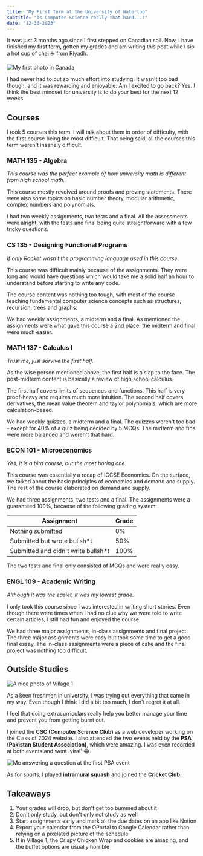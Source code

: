 ```yaml
---
title: "My First Term at the University of Waterloo"
subtitle: "Is Computer Science really that hard...?"
date: "12-30-2023"
---
```


It was just 3 months ago since I first stepped on Canadian soil. Now, I have finished my first term, gotten my grades and am writing this post while I sip a hot cup of chai ☕ from Riyadh.

![My first photo in Canada](/images/first-picture-canada.jpg)

I had never had to put so much effort into studying. It wasn't too bad though, and it was rewarding and enjoyable. Am I excited to go back? Yes. I think the best mindset for university is to do your best for the next 12 weeks.

## Courses

I took 5 courses this term. I will talk about them in order of difficulty, with the first course being the most difficult. That being said, all the courses this term weren't insanely difficult.

### MATH 135 - Algebra

*This course was the perfect example of how university math is different from high school math.*

This course mostly revolved around proofs and proving statements. There were also some topics on basic number theory, modular arithmetic, complex numbers and polynomials.

I had two weekly assignments, two tests and a final. All the assessments were alright, with the tests and final being quite straightforward with a few tricky questions.

### CS 135 - Designing Functional Programs

*If only Racket wasn't the programming language used in this course.*

This course was difficult mainly because of the assignments. They were long and would have questions which would take me a solid half an hour to understand before starting to write any code.

The course content was nothing too tough, with most of the course teaching fundamental computer science concepts such as structures, recursion, trees and graphs.

We had weekly assignments, a midterm and a final. As mentioned the assignments were what gave this course a 2nd place; the midterm and final were much easier.

### MATH 137 - Calculus I

*Trust me, just survive the first half.*

As the wise person mentioned above, the first half is a slap to the face. The post-midterm content is basically a review of high school calculus.

The first half covers limits of sequences and functions. This half is very proof-heavy and requires much more intuition. The second half covers derivatives, the mean value theorem and taylor polynomials, which are more calculation-based.

We had weekly quizzes, a midterm and a final. The quizzes weren't too bad - except for 40% of a quiz being decided by 5 MCQs. The midterm and final were more balanced and weren't that hard.

### ECON 101 - Microeconomics

*Yes, it is a bird course, but the most boring one.*

This course was essentially a recap of IGCSE Economics. On the surface, we talked about the basic principles of economics and demand and supply. The rest of the course elaborated on demand and supply. 

We had three assignments, two tests and a final. The assignments were a guaranteed 100%, because of the following grading system:

| Assignment                          | Grade |
|-------------------------------------|-------|
| Nothing submitted                   | 0%    |
| Submitted but wrote bullsh*t        | 50%   |
| Submitted and didn't write bullsh*t | 100%  |

The two tests and final only consisted of MCQs and were really easy.

### ENGL 109 - Academic Writing

*Although it was the easiet, it was my lowest grade.*

I only took this course since I was interested in writing short stories. Even though there were times when I had no clue why we were told to write certain articles, I still had fun and enjoyed the course.

We had three major assignments, in-class assignments and final project. The three major assignments were easy but took some time to get a good final essay. The in-class assignments were a piece of cake and the final project was nothing too difficult.

## Outside Studies

![A nice photo of Village 1](/images/village-1.jpg)

As a keen freshmen in university, I was trying out everything that came in my way. Even though I think I did a bit too much, I don't regret it at all.

I feel that doing extracurriculars really help you better manage your time and prevent you from getting burnt out.

I joined the __CSC (Computer Science Club)__ as a web developer working on the Class of 2024 website. I also attended the two events held by the __PSA (Pakistan Student Association)__, which were amazing. I was even recorded at both events and went 'viral' 😂.

![Me answering a question at the first PSA event](/images/psa-event-instagram-question.png)

As for sports, I played __intramural squash__ and joined the __Cricket Club__.

## Takeaways

1. Your grades will drop, but don't get too bummed about it
2. Don't only study, but don't only not study as well
3. Start assignments early and mark all the due dates on an app like Notion
4. Export your calendar from the OPortal to Google Calendar rather than relying on a pixelated picture of the schedule
5. If in Village 1, the Crispy Chicken Wrap and cookies are amazing, and the buffet options are usually horrible